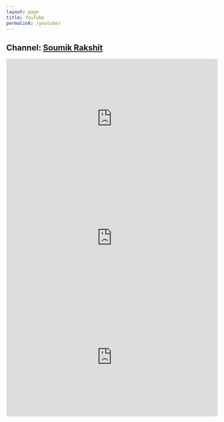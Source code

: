 ```yaml
---
layout: page
title: YouTube
permalink: /youtube/
---
```


## Channel: [Soumik Rakshit](https://www.youtube.com/channel/UC968ESa0PKiJl9e3CyIRFZQ)

<center>
    <iframe width="560" height="315" src="https://www.youtube.com/embed/zdsKaXPvU5g" frameborder="0" allow="accelerometer; autoplay; encrypted-media; gyroscope; picture-in-picture" allowfullscreen></iframe>
</center>

<center>
    <iframe width="560" height="315" src="https://www.youtube.com/embed/uPoJ-LFV6W8" frameborder="0" allow="accelerometer; autoplay; encrypted-media; gyroscope; picture-in-picture" allowfullscreen></iframe>
</center>

<center>
    <iframe width="560" height="315" src="https://www.youtube.com/embed/DTIItcKRcNs" frameborder="0" allow="accelerometer; autoplay; encrypted-media; gyroscope; picture-in-picture" allowfullscreen></iframe>
</center>